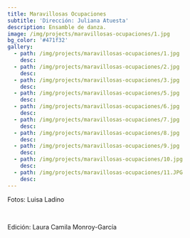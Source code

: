 ```yaml
---
title: Maravillosas Ocupaciones
subtitle: 'Dirección: Juliana Atuesta'
description: Ensamble de danza.
image: /img/projects/maravillosas-ocupaciones/1.jpg
bg_color: '#471f32'
gallery:
  - path: /img/projects/maravillosas-ocupaciones/1.jpg
    desc:
  - path: /img/projects/maravillosas-ocupaciones/2.jpg
    desc:
  - path: /img/projects/maravillosas-ocupaciones/3.jpg
    desc:
  - path: /img/projects/maravillosas-ocupaciones/5.jpg
    desc:
  - path: /img/projects/maravillosas-ocupaciones/6.jpg
    desc:
  - path: /img/projects/maravillosas-ocupaciones/7.jpg
    desc:
  - path: /img/projects/maravillosas-ocupaciones/8.jpg
    desc:
  - path: /img/projects/maravillosas-ocupaciones/9.jpg
    desc:
  - path: /img/projects/maravillosas-ocupaciones/10.jpg
    desc:
  - path: /img/projects/maravillosas-ocupaciones/11.JPG
    desc:
---
```


Fotos: Luisa Ladino

&nbsp;

Edici&oacute;n: Laura Camila Monroy-Garc&iacute;a